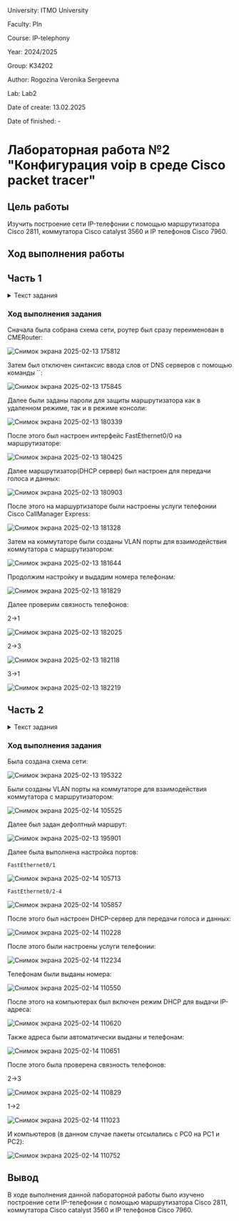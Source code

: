 University: ITMO University

Faculty: PIn

Course: IP-telephony

Year: 2024/2025

Group: K34202

Author: Rogozina Veronika Sergeevna

Lab: Lab2

Date of create: 13.02.2025

Date of finished: -

# Лабораторная работа №2 "Конфигурация voip в среде Сisco packet tracer"

## Цель работы
Изучить построение сети IP-телефонии с помощью маршрутизатора Cisco 2811, коммутатора Cisco catalyst 3560 и IP телефонов Cisco 7960.

## Ход выполнения работы 

## Часть 1

<details>
  <summary>Текст задания</summary>

  1. В конфигурационном режиме измените название маршру- тизатора на CMERouter.
  
  2. Отключите синтаксис ввода слов от DNS серверов.
  
  3. Задайте пароли для защиты маршрутизатора как в удаленном режиме, так и в режиме консоли.
  
  4. Настройте интерфейс fa0/0 на маршрутизаторе Cisco 2811 (CMERouter).
  
  5. Настроить DHCP сервера для передачи голоса и данных на маршрутизаторе Cisco 2811.
  
  6. Настроить услуги телефонии Cisco CallManager Express на маршрутизаторе 2811.
  
  7. Создать VLAN порты на коммутаторе Cisco Catalyst 3560 для взаимодействия коммутатора с маршрутизатором и подключить IP телефоны.
  
  8. Настроить IP-телефоны и соединить с коммутатором Cisco Catalyst 3560.
  
  9. Проверить звонки между телефонами и проверить остальные сервисы (перевод звонков, конференц-связь, перехват звонка).
  
</details>

### Ход выполнения задания

Сначала была собрана схема сети, роутер был сразу переименован в CMERouter:

![Снимок экрана 2025-02-13 175812](https://github.com/user-attachments/assets/252d4e05-09cc-48ca-9b89-7da807f84e91)

Затем был отключен синтаксис ввода слов от DNS серверов с помощью команды ``:

![Снимок экрана 2025-02-13 175845](https://github.com/user-attachments/assets/deceb7c7-b49b-411e-b202-9dd5d1c90d21)

Далее были заданы пароли для защиты маршрутизатора как в удаленном режиме, так и в режиме консоли:

![Снимок экрана 2025-02-13 180339](https://github.com/user-attachments/assets/684cb1d2-d3c0-4ddf-933e-407a4fd576ce)

После этого был настроен интерфейс FastEthernet0/0 на маршрутизаторе:

![Снимок экрана 2025-02-13 180425](https://github.com/user-attachments/assets/6defe102-10d4-44d5-b2f9-3dc75d35f2e0)

Далее маршрутизатор(DHCP сервер) был настроен для передачи голоса и данных:

![Снимок экрана 2025-02-13 180903](https://github.com/user-attachments/assets/3d008bdc-99ca-4254-809d-b2cd0edc5a6e)

После этого на маршуртизаторе были настроены услуги телефонии Cisco CallManager Express:

![Снимок экрана 2025-02-13 181328](https://github.com/user-attachments/assets/ab68a9da-f263-41d8-b1b1-7ec649a03ddc)

Затем на коммутаторе были созданы VLAN порты для взаимодействия коммутатора с маршрутизатором:

![Снимок экрана 2025-02-13 181644](https://github.com/user-attachments/assets/ac1d801b-0613-4d0b-a062-6d1d49d87d7f)

Продолжим настройку и выдадим номера телефонам:

![Снимок экрана 2025-02-13 181829](https://github.com/user-attachments/assets/57534c77-375e-44d5-99de-c3ffa3de20dc)

Далее проверим связность телефонов:

2->1

![Снимок экрана 2025-02-13 182025](https://github.com/user-attachments/assets/ef7caecd-e190-4d1b-84e2-b643fc0e9ad2)

2->3

![Снимок экрана 2025-02-13 182118](https://github.com/user-attachments/assets/5ebf5a7c-694e-4798-bd83-98406aa8f770)

3->1

![Снимок экрана 2025-02-13 182219](https://github.com/user-attachments/assets/d1f27b36-ec87-4a0b-a467-8258cd10329f)

## Часть 2

<details>
  <summary>Текст задания</summary>

  1. Создать VLAN порты на коммутаторе для взаимодействия коммутатора с маршрутизатором и подключить IP телефоны.
  
  2. Задайте маршрут по умолчанию командой ip default-gateway.
  
  3. Настройте порт как канал типа trunk.
  
  4. Настроить DHCP сервера для передачи голоса и данных на маршрутизаторе Cisco 2811.
  
  5. Настроить услуги телефонии Cisco CallManager Express на маршрутизаторе.
  
  6. Настроить IP-телефоны и соединить с коммутатором.
  
  7. Подключить конечные узлы устройств.
  
  8. Проверить звонки между телефонами и проверить остальные сервисы (перевод звонков, конференц-связь, перехват звонка).
  
</details>

### Ход выполнения задания

Была создана схема сети:

![Снимок экрана 2025-02-13 195322](https://github.com/user-attachments/assets/7744de53-5eaa-4405-b957-b1305a997bcd)

Были созданы VLAN порты на коммутаторе для взаимодействия коммутатора с маршрутизатором:

![Снимок экрана 2025-02-14 105525](https://github.com/user-attachments/assets/c7c3ee8c-6810-4edd-a68d-f40807e693c7)

Далее был задан дефолтный маршрут:

![Снимок экрана 2025-02-13 195901](https://github.com/user-attachments/assets/a30ec93e-a8fb-498e-b463-2bf1681ed51a)

Далее была выполнена настройка портов:

`FastEthernet0/1`

![Снимок экрана 2025-02-14 105713](https://github.com/user-attachments/assets/15313b28-cd16-4c0a-9436-ab77419a4551)

`FastEthernet0/2-4`

![Снимок экрана 2025-02-14 105857](https://github.com/user-attachments/assets/d4fb8b7c-995e-4861-b6eb-cce1ee30d90f)

После этого был настроен DHCP-сервер для передачи голоса и данных:

![Снимок экрана 2025-02-14 110228](https://github.com/user-attachments/assets/0b45e7f7-1acd-40cb-b453-3c051fefc2a3)

После этого были настроены услуги телефонии:

![Снимок экрана 2025-02-14 112234](https://github.com/user-attachments/assets/5b35d2c5-5374-4997-86f8-eb0c55363c57)

Телефонам были выданы номера:

![Снимок экрана 2025-02-14 110550](https://github.com/user-attachments/assets/1108c349-a1cc-44ac-a834-a8190e944672)

После этого на компьютерах был включен режим DHCP для выдачи IP-адреса:

![Снимок экрана 2025-02-14 110620](https://github.com/user-attachments/assets/6d0a0902-59ad-43ca-9e4c-56e911da0e1d)

Также адреса были автоматически выданы и телефонам:

![Снимок экрана 2025-02-14 110651](https://github.com/user-attachments/assets/68a72658-c9d6-445e-970b-68fc1ea5346a)

После этого была проверена связность телефонов:

2->3

![Снимок экрана 2025-02-14 110829](https://github.com/user-attachments/assets/cfcae33f-fffc-466e-bdb1-ce6c30c21fab)

1->2

![Снимок экрана 2025-02-14 111023](https://github.com/user-attachments/assets/cdd82268-aa51-46c7-9edf-e8e914f32bab)

И компьютеров (в данном случае пакеты отсылались с PC0 на PC1 и PC2):

![Снимок экрана 2025-02-14 110752](https://github.com/user-attachments/assets/2502f091-7494-4701-b2c6-e8602fe9a381)

## Вывод 

В ходе выполнения данной лабораторной работы было изучено построение сети IP-телефонии с помощью маршрутизатора Cisco 2811, коммутатора Cisco catalyst 3560 и IP телефонов Cisco 7960.




